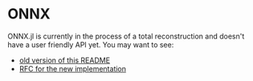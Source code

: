 # ONNX

ONNX.jl is currently in the process of a total reconstruction and doesn't have a user friendly API yet. You may want to see:

 * [old version of this README](https://github.com/FluxML/ONNX.jl/blob/b7c3d0b48036947257e439c31e00430b0a94690a/README.md)
 * [RFC for the new implementation](https://github.com/FluxML/ML-Coordination-Tracker/discussions/24)
